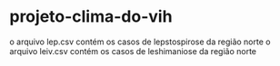 # projeto-clima-do-vih


o arquivo lep.csv contém os casos de lepstospirose da região norte 
o arquivo leiv.csv contém os casos de leshimaniose da região norte 
